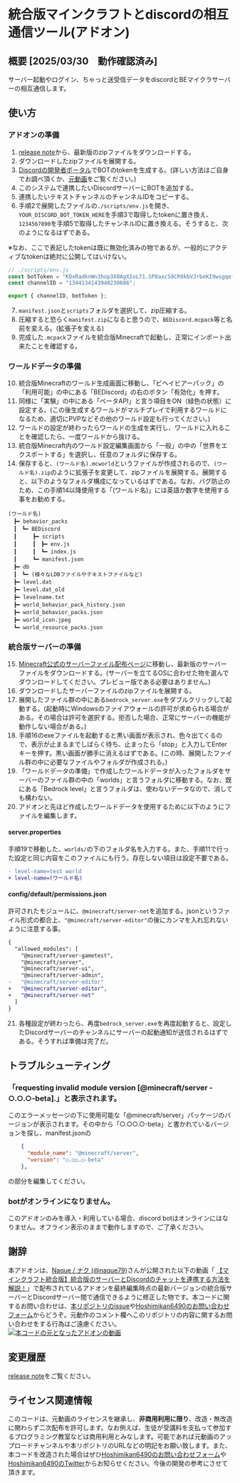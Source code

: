 # 統合版マインクラフトとdiscordの相互通信ツール(アドオン)
## 概要 [2025/03/30　動作確認済み]
サーバー起動やログイン、ちゃっと送受信データをdiscordとBEマイクラサーバーの相互通信します。

## 使い方
### アドオンの準備
1. [release note](https://github.com/Hoshimikan6490/MCBE-and-Discord-Connect-Tool/releases)から、最新版のzipファイルをダウンロードする。
2. ダウンロードしたzipファイルを展開する。
3. [Discordの開発者ポータル](https://discord.com/developers/applications)でBOTのtokenを生成する。(詳しい方法はご自身でお調べ頂くか、[元動画](https://youtu.be/VXPT7evGisc)をご覧ください。)
4. このシステムで連携したいDiscordサーバーにBOTを追加する。
5. 連携したいテキストチャンネルのチャンネルIDをコピーする。
6. 手順2で展開したファイルの`./scripts/env.js`を開き、`YOUR_DISCORD_BOT_TOKEN_HERE`を手順3で取得したtokenに置き換え、`1234567890`を手順5で取得したチャンネルIDに置き換える。そうすると、次のようになるはずである。

※なお、ここで表記したtokenは既に無効化済みの物であるが、一般的にアクティブなtokenは絶対に公開してはいけない。
```js
// ./scripts/env.js
const botToken = "KQxRadknWn3hop3X0AgXIoL71.SP8axcS8CR9kbVJrbeKI9wsgqef";
const channelID = "1344134143948230686";

export { channelID, botToken };
```
7. `manifest.json`と`scripts`フォルダを選択して、zip圧縮する。
8. 圧縮すると恐らく`manifest.zip`になると思うので、`BEDiscord.mcpack`等と名前を変える。(拡張子を変える)
9. 完成した`.mcpack`ファイルを統合版Minecraftで起動し、正常にインポート出来たことを確認する。

### ワールドデータの準備
10. 統合版Minecraftのワールド生成画面に移動し、「ビヘイビアーパック」の「利用可能」の中にある「BEDiscord」の右のボタン「有効化」を押す。
11. 同様に「実験」の中にある「ベータAPI」と言う項目をON（緑色の状態）に設定する。(この後生成するワールドがマルチプレイで利用するワールドになるため、適切にPVPなどその他のワールド設定も行ってください。)
12. ワールドの設定が終わったらワールドの生成を実行し、ワールドに入れることを確認したら、一度ワールドから抜ける。
13. 統合版Minecraft内のワールド設定編集画面から「一般」の中の「世界をエクスポートする」を選択し、任意のフォルダに保存する。
14. 保存すると、`(ワールド名).mcworld`というファイルが作成されるので、`(ワールド名).zip`のように拡張子を変更して、zipファイルを展開する。展開すると、以下のようなフォルダ構成になっているはずである。なお、バグ防止のため、この手順14以降使用する「(ワールド名)」には英語か数字を使用する事をお勧めする。
```
(ワールド名)
　┣━ behavior_packs
　┃　┗━ BEDiscord
　┃　　　┣━ scripts
　┃　　　┃　┣━ env.js
　┃　　　┃　┗━ index.js
　┃　　　┗━ manifest.json
　┣━ db
　┃　┗━ (様々なLDBファイルやテキストファイルなど)
　┣━ level.dat
　┣━ level.dat_old
　┣━ levelname.txt
　┣━ world_behavior_pack_history.json
　┣━ world_behavior_packs.json
　┣━ world_icon.jpeg
　┗━ world_resource_packs.json
```

### 統合版サーバーの準備
15. [Minecraft公式のサーバーファイル配布ページ](https://www.minecraft.net/ja-jp/download/server/bedrock)に移動し、最新版のサーバーファイルをダウンロードする。(サーバーを立てるOSに合わせた物を選んでダウンロードしてください。プレビュー版である必要はありません。)
16. ダウンロードしたサーバーファイルのzipファイルを展開する。
17. 展開したファイル群の中にある`bedrock_server.exe`をダブルクリックして起動する。(起動時にWindowsのファイアウォールの許可が求められる場合がある。その場合は許可を選択する。拒否した場合、正常にサーバーの機能が動作しない場合がある。)
18. 手順16のexeファイルを起動すると黒い画面が表示され、色々出てくるので、表示が止まるまでしばらく待ち、止まったら「stop」と入力してEnterキーを押す。黒い画面が勝手に消えるはずである。(この時、展開したファイル群の中に必要なファイルやフォルダが作成される。)
19. 「ワールドデータの準備」で作成したワールドデータが入ったフォルダをサーバーのファイル群の中の「worlds」と言うフォルダに移動する。なお、既にある「Bedrock level」と言うフォルダは、使わないデータなので、消しても構わない。
20. アドオンと先ほど作成したワールドデータを使用するために以下のようにファイルを編集します。

#### server.properties
手順19で移動した、`worlds/`の下のフォルダ名を入力する。また、手順11で行った設定と同じ内容をこのファイルにも行う。存在しない項目は設定不要である。
```diff
- level-name=test world
+ level-name=(ワールド名)
```
#### config/default/permissions.json
許可されたモジュールに、`@minecraft/server-net`を追加する。jsonというファイル形式の都合上、`"@minecraft/server-editor"`の後にカンマを入れ忘れないように注意する事。
```diff
{
  "allowed_modules": [
    "@minecraft/server-gametest",
    "@minecraft/server",
    "@minecraft/server-ui",
    "@minecraft/server-admin",
-   "@minecraft/server-editor"
+   "@minecraft/server-editor",
+   "@minecraft/server-net"
  ]
}
```
21. 各種設定が終わったら、再度`bedrock_server.exe`を再度起動すると、設定したDiscordサーバーのチャンネルにサーバーの起動通知が送信されるはずである。そうすれば準備は完了だ。

## トラブルシューティング
### 「requesting invalid module version [@minecraft/server - ○.○.○-beta].」と表示されます。
このエラーメッセージの下に使用可能な「@minecraft/server」パッケージのバージョンが表示されます。その中から「○.○○.○-beta」と書かれているバージョンを探し、manifest.jsonの
```json
    {
      "module_name": "@minecraft/server",
      "version": "○.○○.○-beta"
    },
```
の部分を編集してください。
### botがオンラインになりません。
このアドオンのみを導入・利用している場合、discord botはオンラインにはなりません。オフライン表示のままで動作しますので、ご了承ください。

## 謝辞
本アドオンは、[Naque / ナク (@naque79)](https://youtube.com/@naque79)さんが公開された以下の動画「 [【マインクラフト統合版】統合版のサーバーとDiscordのチャットを連携する方法を解説！](https://youtu.be/VXPT7evGisc)」で配布されているアドオンを最終編集時点の最新バージョンの統合版サーバーとDiscordサーバー間で通信できるように修正した物です。本コードに関するお問い合わせは、[本リポジトリのissue](https://github.com/Hoshimikan6490/MCBE-and-Discord-Connect-Tool/issues)や[Hoshimikan6490のお問い合わせフォーム](https://forms.gle/E5Pt7YRJfVcz4ZRJ6)からどうぞ。元動作のコメント欄へこのリポジトリの内容に関するお問い合わせをする行為はご遠慮ください。
[![本コードの元となったアドオンの動画](http://img.youtube.com/vi/VXPT7evGisc/0.jpg)]([https://www.youtube.com/watch?v={video-id}](https://youtu.be/VXPT7evGisc))

## 変更履歴
[release note](https://github.com/Hoshimikan6490/MCBE-and-Discord-Connect-Tool/releases)をご覧ください。

## ライセンス関連情報
このコードは、元動画のライセンスを継承し、__**非商用利用に限り**__、改造・無改造に関わらず二次配布を許可します。なお例えば、生徒が受講料を支払って参加するプログラミング教室などは商用利用とみなします。可能であれば元動画のアップロードチャンネルや本リポジトリのURLなどの明記をお願い致します。また、本コードを改造された場合はぜひ[Hoshimikan6490のお問い合わせフォーム](https://forms.gle/E5Pt7YRJfVcz4ZRJ6)や[Hoshimikan6490のTwitter](https://twitter.com/hoshimikan6490)からお知らせください。今後の開発の参考にさせて頂きます。
